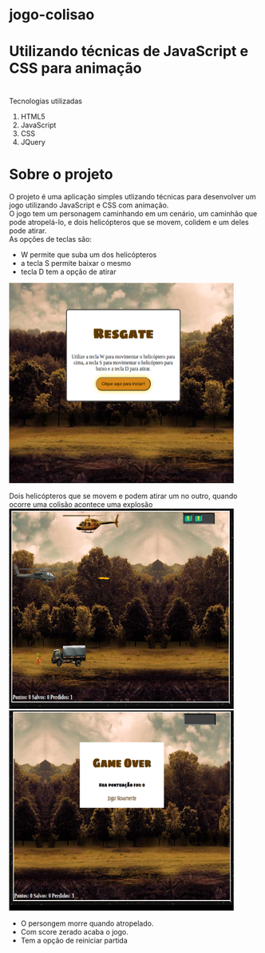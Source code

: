 # jogo-colisao

# Utilizando técnicas de JavaScript e CSS para animação 

#
Tecnologias utilizadas <ol><li>HTML5</li><li>JavaScript</li><li>CSS</li><li>JQuery</li></ol>  	

#  Sobre o projeto
O projeto é uma aplicação simples utlizando técnicas para desenvolver um jogo utilizando JavaScript e CSS com animação.<br/>
O jogo tem um personagem caminhando em um cenário, um caminhão que pode atropelá-lo, e dois helicópteros que se movem, colidem e um deles pode atirar.<br/>
As opções de teclas são:

<ul><li>W permite que suba um dos helicópteros</li>
<li>a tecla S permite baixar o mesmo</li>
<li>tecla D tem  a opção de atirar</li></ul>  

![Web 1](https://github.com/lucimarNeves/jogo-colisao/blob/main/assets/image1.png)

Dois helicópteros que se movem e podem atirar um no outro, quando ocorre uma colisão acontece uma explosão
![Web 2](https://github.com/lucimarNeves/jogo-colisao/blob/main/assets/image3.png)
![Web 3](https://github.com/lucimarNeves/jogo-colisao/blob/main/assets/image2.png)
<ul><li>O persongem morre quando atropelado.</li>
<li>Com score zerado acaba o jogo.</li>
<li>Tem a opção de reiniciar partida</li></ul>  	
